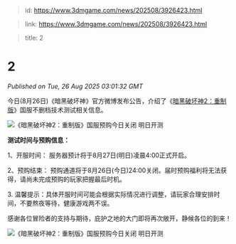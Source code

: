 > id: https://www.3dmgame.com/news/202508/3926423.html

> link: https://www.3dmgame.com/news/202508/3926423.html

> title: 2

# 2
_Published on Tue, 26 Aug 2025 03:01:32 GMT_

今日(8月26日)《暗黑破坏神》官方微博发布公告，介绍了《[暗黑破坏神2：重制版](https://www.3dmgame.com/games/diablo2re/)》国服不删档技术测试相关信息。

![《暗黑破坏神2：重制版》国服预购今日关闭 明日开测](https://img.3dmgame.com/uploads/images/news/20250826/1756177066_142920.jpg)

**测试时间与预购信息：**

1、开服时间： 服务器预计将于8月27日(明日)凌晨4:00正式开启。

2、预购结束： 预购通道将于8月26日(今日)24:00关闭。届时预购福利将无法获得，请尚未完成预购的玩家把握最后时机。

3\. 温馨提示：具体开服时间可能会根据实际情况进行调整，请玩家合理安排时间，不要熬夜等待，健康游戏两不误。

感谢各位冒险者的支持与期待，庇护之地的大门即将再次敞开，静候各位的到来！

![《暗黑破坏神2：重制版》国服预购今日关闭 明日开测](https://img.3dmgame.com/uploads/images/news/20250826/1756177066_178854.jpg)
